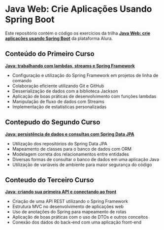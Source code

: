 # Java Web: Crie Aplicações Usando Spring Boot

Este repositório contém o código os exercícios da trilha **[Java Web: crie aplicações usando Spring Boot](https://cursos.alura.com.br/formacao-java-web-spring-boot)** da plataforma Alura.  

## Conteúdo do Primeiro Curso

**[Java: trabalhando com lambdas, streams e Spring Framework](https://cursos.alura.com.br/course/java-trabalhando-lambdas-streams-spring-framework)**

- Configuração e utilização do Spring Framework em projetos de linha de comando
- Colaboração eficiente utilizando Git e GitHub
- Desserialização de dados com a biblioteca Jackson
- Aplicação de boas práticas de desenvolvimento com funções lambdas
- Manipulação de fluxo de dados com Streams
- Implementação de estatísticas personalizadas

## Contepudo do Segundo Curso 

**[Java: persistência de dados e consultas com Spring Data JPA](https://cursos.alura.com.br/course/java-persistencia-dados-consultas-spring-data-jpa)**
- Utilização dos repositórios do Spring Data JPA
- Mapeamento de classes para o banco de dados com ORM
- Modelagem correta dos relacionamentos entre entidades
- Diversas formas de consultar o banco de dados em uma aplicação Java
- Utilização de variáveis de ambiente para maior segurança do código

## Conteudo do Terceiro Curso

**[Java: criando sua primeira API e conectando ao front](https://cursos.alura.com.br/course/java-criando-primeira-api-conectando-front)**
- Criação de uma API REST utilizando o Spring Framework
- Estrutura MVC no desenvolvimento de aplicações web
- Uso de anotações do Spring para mapeamento de rotas
- Aplicação de boas práticas com o uso de DTOs e outros conceitos
- Conexão dos dados do back-end com uma aplicação front-end
